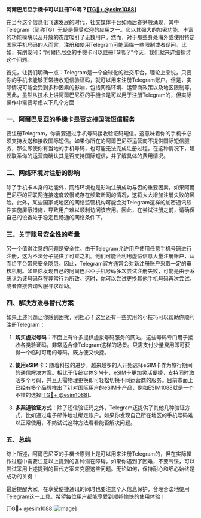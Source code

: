 **阿爾巴尼亞手機卡可以註冊TG嗎？[[TG💪+ @esim1088](https://t.me/s/esim1088)]**

在当今这个信息化飞速发展的时代，社交媒体平台如雨后春笋般涌现，其中Telegram（简称TG）无疑是最受欢迎的应用之一。它以其强大的加密功能、丰富的功能模块以及开放的态度吸引了无数用户。然而，对于那些身处海外或使用特定国家手机号码的人而言，注册和使用Telegram可能面临一些限制或者疑问。比如，有朋友问：“阿爾巴尼亞的手機卡可以註冊TG嗎？”今天，我们就来详细探讨这个问题。

首先，让我们明确一点：Telegram是一个全球化的社交平台，理论上来说，只要你的手机卡能够正常接收短信验证码，就可以用来注册Telegram账户。但是，实际情况可能会受到多种因素的影响，包括网络环境、运营商政策以及地区限制等。因此，虽然从技术上讲阿爾巴尼亞的手機卡是可以用于注册Telegram的，但实际操作中需要考虑以下几个方面：

### 一、阿爾巴尼亞的手機卡是否支持国际短信服务

要注册Telegram，你需要通过手机号码接收验证码短信。这意味着你的手机卡必须支持发送和接收国际短信。如果你所在的阿爾巴尼亞运营商不提供国际短信服务，那么即使你有当地的手机号码，也可能无法完成注册过程。在这种情况下，建议联系你的运营商确认其是否支持国际短信，并了解具体的费用情况。

### 二、网络环境对注册的影响

除了手机卡本身的功能外，网络环境也是影响注册成功与否的重要因素。如果阿爾巴尼亞的互联网连接速度较慢或存在频繁断网的情况，这将大大增加注册失败的风险。此外，某些国家或地区的网络监管机构可能会对Telegram这样的加密通讯软件实施屏蔽措施，导致用户难以顺利访问该应用。因此，在尝试注册之前，请确保自己的设备处于稳定且畅通的网络条件下。

### 三、关于账号安全性的考量

另一个值得注意的问题是安全性。由于Telegram允许用户使用任意手机号码进行注册，这为不法分子提供了可乘之机。他们可能会利用虚假信息大量注册账户，从而给平台带来安全隐患。因此，Telegram官方通常会对新注册账户采取一定的审核机制。如果你发现自己的阿爾巴尼亞手机号码多次尝试注册失败，可能是由于系统认为该号码存在异常行为所致。这时，你可以尝试更换其他手机号码再次尝试，或者直接咨询客服寻求帮助。

### 四、解决方法与替代方案

如果上述问题让你感到困扰，别担心！这里还有一些实用的小技巧可以帮助你顺利注册Telegram：

1. **购买虚拟号码**：市面上有许多提供虚拟号码服务的网站，这些号码专门用于接收各类验证码，非常适合像Telegram这样的场景。只需支付少量费用即可获得一个临时可用的号码，既方便又快捷。
   
2. **使用eSIM卡**：随着科技的进步，越来越多的人开始选择eSIM卡作为旅行期间的通信解决方案。相比于传统实体SIM卡，eSIM卡更加灵活便捷，支持同时激活多个号码，并且无需物理更换即可轻松切换不同运营商的服务。目前市面上已经有多个品牌推出了针对国际用户的eSIM卡产品，例如ESIM1088就是一个不错的选择[[TG💪+ @esim1088](https://t.me/s/esim1088)]。

3. **多渠道验证方式**：除了短信验证码之外，Telegram还提供了其他几种验证方式，比如通过电子邮件地址绑定账户。如果你发现自己所在地区的手机号码难以正常使用，不妨试试这种方法看看能否解决问题。

### 五、总结

综上所述，阿爾巴尼亞的手機卡原则上是可以用来注册Telegram的，但在实际操作过程中需要注意以上提到的各种潜在障碍。如果你遇到了困难，不要气馁，可以尝试采用上述提到的替代方案来克服这些问题。无论如何，保持耐心和细心始终是成功的关键！

最后提醒大家，在享受便捷通讯的同时也要注意个人信息保护，合理合法地使用Telegram这一工具。希望每位用户都能享受到顺畅愉快的使用体验！

[[TG💪+ @esim1088](https://t.me/s/esim1088) ![Image](https://i.postimg.cc/4NQfJmqS/Snipaste-2025-05-13-00-14-12.png)]